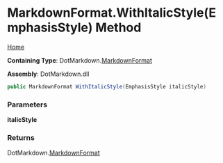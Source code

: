 # MarkdownFormat\.WithItalicStyle\(EmphasisStyle\) Method

[Home](../../../README.md)

**Containing Type**: DotMarkdown\.[MarkdownFormat](../README.md)

**Assembly**: DotMarkdown\.dll

```csharp
public MarkdownFormat WithItalicStyle(EmphasisStyle italicStyle)
```

### Parameters

**italicStyle**

### Returns

DotMarkdown\.[MarkdownFormat](../README.md)

